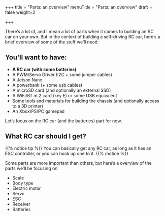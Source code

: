 +++
title = "Parts: an overview"
menuTitle = "Parts: an overview"
draft = false
weight=2

+++

There’s a lot of, and I mean a lot of parts when it comes to building an RC car on your own. But in the context of building a self-driving RC car, here’s a brief overview of some of the stuff we’ll need:

## You'll want to have:

- **A RC car (with some batteries)**
- A PWM/Servo Driver (I2C + some jumper cables)
- A Jetson Nano
- A powerbank (+ some usb cables)
- A microSD card (and optionally an external SSD)
- A WiFi/BT m.2 card (key E) or some USB equivalent
- Some tools and materials for building the chassis (and optionally access to a 3D printer)
- An Xbox/PS/PC gamepad

Let’s focus on the RC car (and the batteries) part for now.

## What RC car should I get?

{{% notice tip %}}
You can basically get any RC car, as long as it has an ESC controller, or you can hook up one to it.
{{% /notice %}}

Some parts are more important than others, but here’s a overview of the parts we’ll be focusing on:

- Scale
- Body type
- Electric motor
- Servo
- ESC
- Receiver
- Batteries